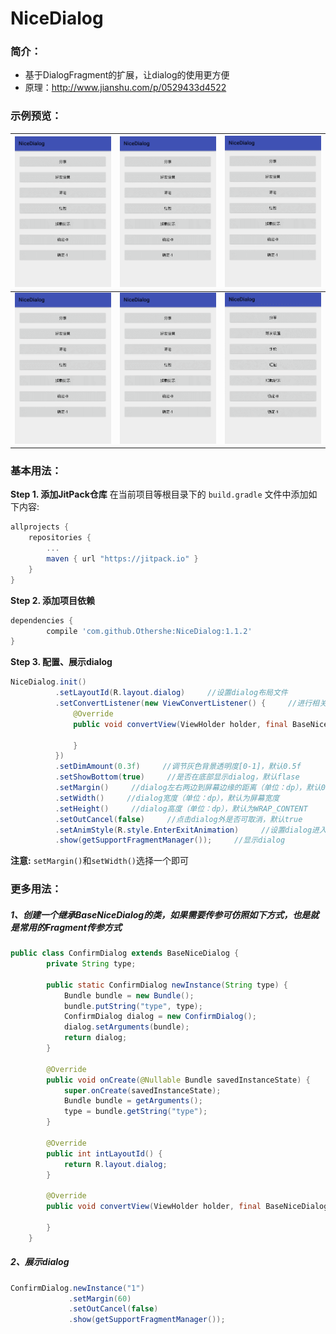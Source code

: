 # NiceDialog

### 简介：
* 基于DialogFragment的扩展，让dialog的使用更方便
* 原理：<http://www.jianshu.com/p/0529433d4522>
### 示例预览：

|![](image/share.gif)|![](image/set.gif)|![](image/commit.gif)|
|---|---|---|
|![](image/red_packet.gif)|![](image/loading.gif)|![](image/confirm.gif)|

### 基本用法：
**Step 1. 添加JitPack仓库**
在当前项目等根目录下的 `build.gradle` 文件中添加如下内容:
``` gradle
allprojects {
    repositories {
        ...
        maven { url "https://jitpack.io" }
    }
}
```
**Step 2. 添加项目依赖**
``` gradle
dependencies {
        compile 'com.github.Othershe:NiceDialog:1.1.2'
}
```
**Step 3. 配置、展示dialog**
```java
NiceDialog.init()
          .setLayoutId(R.layout.dialog)     //设置dialog布局文件
          .setConvertListener(new ViewConvertListener() {     //进行相关View操作的回调
              @Override
              public void convertView(ViewHolder holder, final BaseNiceDialog dialog) {

              }
          })
          .setDimAmount(0.3f)     //调节灰色背景透明度[0-1]，默认0.5f
          .setShowBottom(true)     //是否在底部显示dialog，默认flase
          .setMargin()     //dialog左右两边到屏幕边缘的距离（单位：dp），默认0dp
          .setWidth()     //dialog宽度（单位：dp），默认为屏幕宽度
          .setHeight()     //dialog高度（单位：dp），默认为WRAP_CONTENT
          .setOutCancel(false)     //点击dialog外是否可取消，默认true
          .setAnimStyle(R.style.EnterExitAnimation)     //设置dialog进入、退出的动画style(底部显示的dialog有默认动画)
          .show(getSupportFragmentManager());     //显示dialog
```
**注意:** `setMargin()`和`setWidth()`选择一个即可

### 更多用法：
##### 1、创建一个继承BaseNiceDialog的类，如果需要传参可仿照如下方式，也是就是常用的Fragment传参方式
```java
public class ConfirmDialog extends BaseNiceDialog {
        private String type;

        public static ConfirmDialog newInstance(String type) {
            Bundle bundle = new Bundle();
            bundle.putString("type", type);
            ConfirmDialog dialog = new ConfirmDialog();
            dialog.setArguments(bundle);
            return dialog;
        }

        @Override
        public void onCreate(@Nullable Bundle savedInstanceState) {
            super.onCreate(savedInstanceState);
            Bundle bundle = getArguments();
            type = bundle.getString("type");
        }

        @Override
        public int intLayoutId() {
            return R.layout.dialog;
        }

        @Override
        public void convertView(ViewHolder holder, final BaseNiceDialog dialog) {

        }
    }
```
##### 2、展示dialog
```java
ConfirmDialog.newInstance("1")
             .setMargin(60)
             .setOutCancel(false)
             .show(getSupportFragmentManager());
```